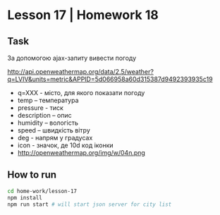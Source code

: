 # Lesson 17 | Homework 18

## Task

За допомогою ajax-запиту вивести погоду

http://api.openweathermap.org/data/2.5/weather?q=LVIV&units=metric&APPID=5d066958a60d315387d9492393935c19

- q=XXX - місто, для якого показати погоду
- temp – температура
- pressure - тиск
- description – опис
- humidity – вологість 
- speed – швидкість вітру
- deg - напрям у градусах
- icon - значок, де 10d код іконки
- http://openweathermap.org/img/w/04n.png

## How to run

```bash
cd home-work/lesson-17
npm install
npm run start # will start json server for city list
```

